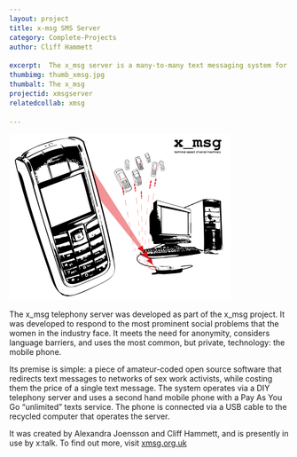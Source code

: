 ```yaml
---
layout: project
title: x-msg SMS Server
category: Complete-Projects
author: Cliff Hammett

excerpt:  The x_msg server is a many-to-many text messaging system for use in sex work activism. 
thumbimg: thumb_xmsg.jpg
thumbalt: The x_msg 
projectid: xmsgserver
relatedcollab: xmsg

---
```


![The x_msg server](/resources/img/project_xmsg.jpg)

The x&#95;msg telephony server was developed as part of the x&#95;msg project. It was developed to respond to the most prominent social problems that the women in the industry face. It meets the need for anonymity, considers language barriers, and uses the most common, but private, technology: the mobile phone.

Its premise is simple: a piece of amateur-coded open source software that redirects text messages to networks of sex work activists, while costing them the price of a single text message. The system operates via a DIY telephony server and uses a second hand mobile phone with a Pay As You Go “unlimited” texts service. The phone is connected via a USB cable to the recycled computer that operates the server.

It was created by Alexandra Joensson and Cliff Hammett, and is presently in use by x:talk. To find out more, visit [xmsg.org.uk](http://xmsg.wordpress.com)
